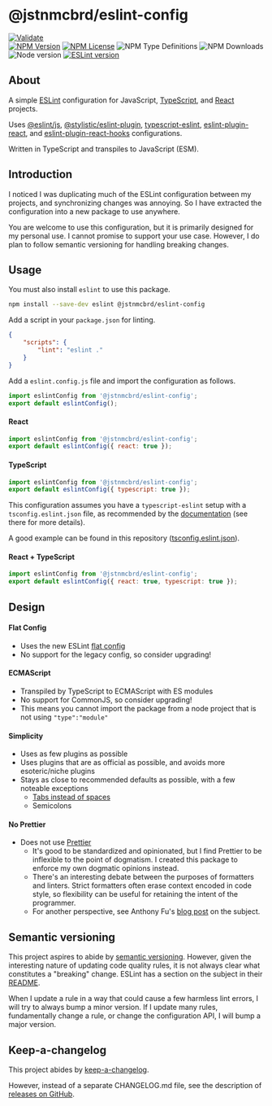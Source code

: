 # @jstnmcbrd/eslint-config

[![Validate](https://img.shields.io/github/actions/workflow/status/JstnMcBrd/eslint-config/validate.yml?logo=github&label=Validate)](https://github.com/JstnMcBrd/eslint-config/actions/workflows/validate.yml)
<br />
[![NPM Version](https://img.shields.io/npm/v/@jstnmcbrd/eslint-config)](https://www.npmjs.com/package/@jstnmcbrd/eslint-config)
[![NPM License](https://img.shields.io/npm/l/@jstnmcbrd/eslint-config)](./LICENSE)
![NPM Type Definitions](https://img.shields.io/npm/types/@jstnmcbrd/eslint-config)
![NPM Downloads](https://img.shields.io/npm/dt/@jstnmcbrd/eslint-config)
<br />
![Node version](https://img.shields.io/node/v/@jstnmcbrd/eslint-config)
[![ESLint version](https://img.shields.io/npm/dependency-version/@jstnmcbrd/eslint-config/peer/eslint)](https://www.npmjs.com/package/eslint)

## About

A simple [ESLint](https://eslint.org/) configuration for JavaScript, [TypeScript](https://www.typescriptlang.org/), and [React](https://react.dev/) projects.

Uses [@eslint/js](https://www.npmjs.com/package/@eslint/js), [@stylistic/eslint-plugin](https://www.npmjs.com/package/@stylistic/eslint-plugin), [typescript-eslint](https://www.npmjs.com/package/typescript-eslint), [eslint-plugin-react](https://www.npmjs.com/package/eslint-plugin-react), and [eslint-plugin-react-hooks](https://www.npmjs.com/package/eslint-plugin-react-hooks) configurations.

Written in TypeScript and transpiles to JavaScript (ESM).

## Introduction

I noticed I was duplicating much of the ESLint configuration between my projects, and synchronizing changes was annoying. So I have extracted the configuration into a new package to use anywhere.

You are welcome to use this configuration, but it is primarily designed for my personal use. I cannot promise to support your use case. However, I do plan to follow semantic versioning for handling breaking changes.

## Usage

You must also install `eslint` to use this package.

```sh
npm install --save-dev eslint @jstnmcbrd/eslint-config
```

Add a script in your `package.json` for linting.

```json
{
	"scripts": {
		"lint": "eslint ."
	}
}
```

Add a `eslint.config.js` file and import the configuration as follows.

```js
import eslintConfig from '@jstnmcbrd/eslint-config';
export default eslintConfig();
```

#### React

```js
import eslintConfig from '@jstnmcbrd/eslint-config';
export default eslintConfig({ react: true });
```

#### TypeScript

```js
import eslintConfig from '@jstnmcbrd/eslint-config';
export default eslintConfig({ typescript: true });
```

This configuration assumes you have a `typescript-eslint` setup with a `tsconfig.eslint.json` file, as recommended by the [documentation](https://typescript-eslint.io/linting/typed-linting/monorepos/#one-root-tsconfigjson) (see there for more details).

A good example can be found in this repository ([tsconfig.eslint.json](./tsconfig.eslint.json)).

#### React + TypeScript

```js
import eslintConfig from '@jstnmcbrd/eslint-config';
export default eslintConfig({ react: true, typescript: true });
```

## Design

#### Flat Config

- Uses the new ESLint [flat config](https://eslint.org/docs/latest/use/configure/configuration-files-new)
- No support for the legacy config, so consider upgrading!

#### ECMAScript

- Transpiled by TypeScript to ECMAScript with ES modules 
- No support for CommonJS, so consider upgrading!
- This means you cannot import the package from a node project that is not using `"type":"module"`

#### Simplicity

- Uses as few plugins as possible
- Uses plugins that are as official as possible, and avoids more esoteric/niche plugins
- Stays as close to recommended defaults as possible, with a few noteable exceptions
	- [Tabs instead of spaces](https://x.com/JstnMcBrd/status/1616269720260575232)
	- Semicolons

#### No Prettier

- Does not use [Prettier](https://prettier.io/)
	- It's good to be standardized and opinionated, but I find Prettier to be inflexible to the point of dogmatism. I created this package to enforce my own dogmatic opinions instead.
	- There's an interesting debate between the purposes of formatters and linters. Strict formatters often erase context encoded in code style, so flexibility can be useful for retaining the intent of the programmer.
	- For another perspective, see Anthony Fu's [blog post](https://antfu.me/posts/why-not-prettier) on the subject.

## Semantic versioning

This project aspires to abide by [semantic versioning](https://semver.org/). However, given the interesting nature of updating code quality rules, it is not always clear what constitutes a "breaking" change. ESLint has a section on the subject in their [README](https://github.com/eslint/eslint#semantic-versioning-policy).

When I update a rule in a way that could cause a few harmless lint errors, I will try to always bump a minor version. If I update many rules, fundamentally change a rule, or change the configuration API, I will bump a major version.

## Keep-a-changelog

This project abides by [keep-a-changelog](https://keepachangelog.com/).

However, instead of a separate CHANGELOG.md file, see the description of [releases on GitHub](https://github.com/JstnMcBrd/eslint-config/releases).
